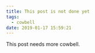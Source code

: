 ```yaml
---
title: This post is not done yet
tags:
  - cowbell
date: 2019-01-17 15:59:21
---
```



This post needs more cowbell.